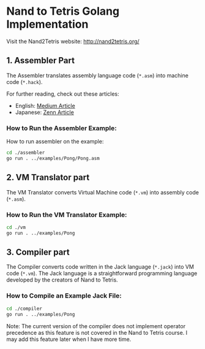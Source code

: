 # Nand to Tetris Golang Implementation
Visit the Nand2Tetris website: http://nand2tetris.org/

## 1. Assembler Part

The Assembler translates assembly language code (`*.asm`) into machine code (`*.hack`).

For further reading, check out these articles:

- English: [Medium Article](https://medium.com/@yohata/understanding-computer-architecture-through-nand-to-tetris-implementing-an-assembler-in-go-df515e19a974)
- Japanese: [Zenn Article](https://zenn.dev/tacoms/articles/1a8e9e1bc81d68)

### How to Run the Assembler Example:

How to run assembler on the example:

```sh
cd ./assembler
go run . ../examples/Pong/Pong.asm
```

## 2. VM Translator part

The VM Translator converts Virtual Machine code (`*.vm`) into assembly code (`*.asm`).

### How to Run the VM Translator Example:

```sh
cd ./vm
go run . ../examples/Pong
```

## 3. Compiler part

The Compiler converts code written in the Jack language (`*.jack`) into VM code (`*.vm`). The Jack language is a straightforward programming language developed by the creators of Nand to Tetris.

### How to Compile an Example Jack File:

```sh
cd ./compiler
go run . ../examples/Pong
```

Note: The current version of the compiler does not implement operator precedence as this feature is not covered in the Nand to Tetris course. I may add this feature later when I have more time.
